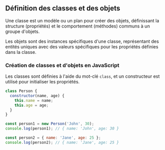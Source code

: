 ## Définition des classes et des objets

Une classe est un modèle ou un plan pour créer des objets, définissant la structure (propriétés) et le comportement (méthodes) communs à un groupe d'objets.

Les objets sont des instances spécifiques d'une classe, représentant des entités uniques avec des valeurs spécifiques pour les propriétés définies dans la classe.

### Création de classes et d'objets en JavaScript

Les classes sont définies à l'aide du mot-clé `class`, et un constructeur est utilisé pour initialiser les propriétés.

```javascript
class Person {
  constructor(name, age) {
    this.name = name;
    this.age = age;
  }
}

const person1 = new Person('John', 30);
console.log(person1); // { name: 'John', age: 30 }

const person2 = { name: 'Jane', age: 25 };
console.log(person2); // { name: 'Jane', age: 25 }
